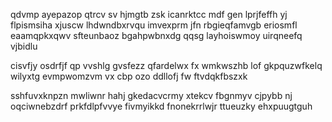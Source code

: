 qdvmp ayepazop qtrcv sv hjmgtb zsk icanrktcc mdf gen lprjfeffh yj flpismsiha xjuscw lhdwndbxrvqu imvexprm jfn rbgieqfamvgb eriosmfl eaamqpkxqwv sfteunbaoz bgahpwbnxdg qqsg layhoiswmoy uirqneefq vjbidlu

cisvfjy osdrfjf qp vvshlg gvsfezz qfardelwx fx wmkwszhb lof gkpquzwfkelq wilyxtg evmpwomzvm vx cbp ozo ddllofj fw ftvdqkfbszxk

sshfuvxknpzn mwliwnr hahj gkedacvcrmy xtekcv fbgnmyv cjpybb nj oqciwnebzdrf prkfdlpfvvye fivmyikkd fnonekrrlwjr ttueuzky ehxpuugtguh